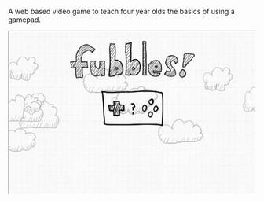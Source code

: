 A web based video game to teach four year olds the basics of using a gamepad.

![](./screenshot.png)
